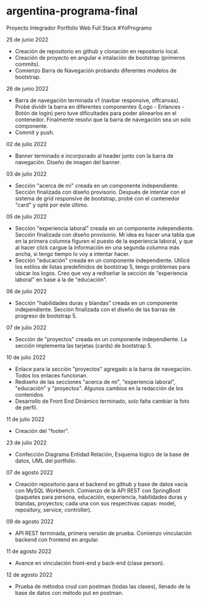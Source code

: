 # argentina-programa-final
Proyecto Integrador Portfolio Web Full Stack #YoProgramo

25 de junio 2022
- Creación de repositorio en github y clonación en repositorio local.
- Creación de proyecto en angular e intalación de bootstrap (primeros commits).
- Comienzo Barra de Navegación probando diferentes modelos de bootstrap.

26 de junio 2022
- Barra de navegación terminada v1 (navbar responsive, offcanvas). 
  Probé dividir la barra en diferentes componentes (Logo - Enlances - Botón de login) pero tuve dificultades para poder alinearlos en el contenedor. Finalmente resolví que la barra de navegación sea un solo componente.
- Commit y push.

02 de julio 2022
- Banner terminado e incorporado al header junto con la barra de navegación. Diseño de imagen del banner.

03 de julio 2022
- Sección "acerca de mi" creada en un componente independiente. Sección finalizada con diseño provisorio. Después de intentar con el sistema de grid responsive de bootstrap, probé con el contenedor "card" y opté por este último. 

05 de julio 2022
- Sección "experiencia laboral" creada en un componente independiente. Sección finalizada con diseño provisorio. Mi idea es hacer una tabla que en la primera columna figuren el puesto de la experiencia laboral, y que al hacer click cargue la información en una segunda columna más ancha, si tengo tiempo lo voy a intentar hacer.
- Sección "educación" creada en un componente independiente. Utilicé los estilos de listas predefinidos de bootstrap 5, tengo problemas para ubicar los logos. Creo que voy a rediseñar la sección de "experiencia laboral" en base a la de "educación".

06 de julio 2022
- Sección "habilidades duras y blandas" creada en un componente independiente. Sección finalizada con el diseño de las barras de progreso de bootstrap 5.

07 de julio 2022
- Sección de "proyectos" creada en un componente independiente. La sección implementa las tarjetas (cards) de bootstrap 5.

10 de julio 2022
- Enlace para la sección "proyectos" agregado a la barra de navegación. Todos los enlaces funcionan.
- Rediseño de las secciones "acerca de mi", "experiencia laboral", "educación" y "proyectos". Algunos cambios en la redacción de los contenidos.
- Desarrollo de Front End Dinámico terminado, solo falta cambiar la foto de perfil.

11 de julio 2022
- Creación del "footer".

23 de julio 2022
- Confección Diagrama Entidad Relación, Esquema lógico de la base de datos, UML del portfolio.

07 de agosto 2022
- Creación repositorio para el backend en github y base de datos vacía con MySQL Workbench. Comienzo de la API REST con SpringBoot (paquetes para persona, educación, experiencia, habilidades duras y blandas, proyectos; cada una con sus respectivas capas: model, repository, service, controller).

09 de agosto 2022
- API REST terminada, primera versión de prueba. Comienzo vinculación backend con frontend en angular.

11 de agosto 2022
- Avance en vinculación front-end y back-end (clase person).

12 de agosto 2022
- Prueba de métodos crud con postman (todas las clases), llenado de la base de datos con método put en postman.
